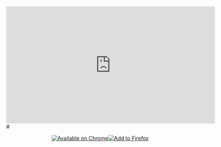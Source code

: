 #
#
<link href="favicon.png" rel="shortcut icon" type="image/png"></link>
<center>
<iframe width="560" height="315" src="https://www.youtube.com/embed/611TW315pZM" frameborder="0" allowfullscreen></iframe>
</center>
#

<center><p><a id="chromelink" href="https://chrome.google.com/webstore/detail/1clickbom/mflpmlediakefinapghmabapjeippfdi"><img id="chromeimage" src="https://raw.githubusercontent.com/monostable/1clickBOM/master/readme_images/chrome.png" alt="Available on Chrome" /></a><a href=https://addons.mozilla.org/firefox/downloads/latest/634060/addon-634060-latest.xpi><img alt="Add to Firefox" src="https://raw.githubusercontent.com/monostable/1clickBOM/master/readme_images/firefox.png"></a></p></center>
<script type"text/javascript">

    //fix favicon on firefox (due to github.io hosting)
    link=document.createElement("link");
    link.setAttribute("href", "favicon.png");
    link.setAttribute("rel", "shortcut icon");
    link.setAttribute("type", "image/png");
    document.head.appendChild(link);

    //add quick installation for chrome to link and track it
    var chromelink = document.getElementById("chromelink");
    if (/Chrome/.test(navigator.userAgent)) {
        chromelink.href = "#";
        chromelink.onclick = function () {
            chrome.webstore.install(undefined, function () {
                _paq.push(['trackEvent', 'Install', 'chrome-install']);
            });
        };
    }

</script>

